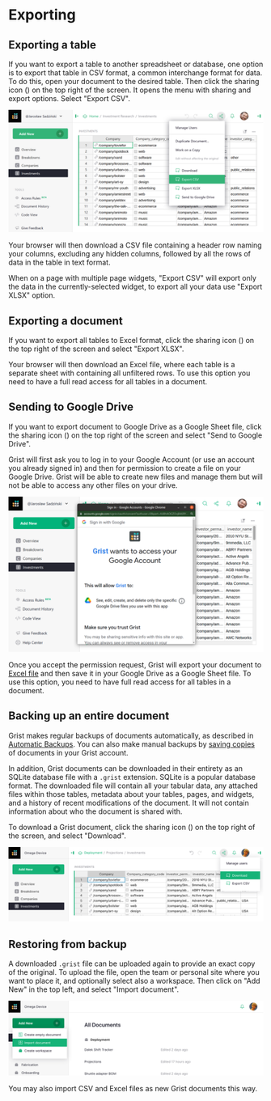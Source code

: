 # Exporting

## Exporting a table

If you want to export a table to another spreadsheet or database,
one option is to export that table in CSV format, a common interchange format for data.
To do this, open your document to the desired table. Then click the sharing icon
(<span class="grist-icon" style="--icon: var(--icon-Share)"></span>)
on the top right of the screen. It opens the menu with sharing and export
options. Select "Export CSV".

![exports-export-csv](images/exports/exports-export-csv.png)

Your browser will then download a CSV file containing a header row
naming your columns, excluding any hidden columns, followed by all the
rows of data in the table in text format.

When on a page with multiple page widgets, "Export CSV" will export only the data in the
currently-selected widget, to export all your data use "Export XLSX" option.

## Exporting a document

If you want to export all tables to Excel format, click the sharing icon
(<span class="grist-icon" style="--icon: var(--icon-Share)"></span>)
on the top right of the screen and select "Export XLSX".

Your browser will then download an Excel file, where each table is a separate sheet
with containing all unfiltered rows. To use this option you need to have a full read
access for all tables in a document.

## Sending to Google Drive

If you want to export document to Google Drive as a Google Sheet file, click the
sharing icon (<span class="grist-icon" style="--icon: var(--icon-Share)"></span>)
on the top right of the screen and select "Send to Google Drive".

Grist will first ask you to log in to your Google Account (or use an account you already
signed in) and then for permission to create a file on your Google Drive. Grist will be
able to create new files and manage them but will not be able to access any other files on
your drive.

![exports-send-to-google](images/exports/exports-send-to-google.png)

Once you accept the permission request, Grist will export your document to
[Excel file](exports.md#exporting-a-document) and then save it in your Google Drive as a
Google Sheet file. To use this option, you need to have full read access for all tables in
a document.

## Backing up an entire document

Grist makes regular backups of documents automatically, as described in [Automatic
Backups](automatic-backups.md). You can also make manual backups by [saving
copies](copying-docs.md#copying-for-backup-purposes) of documents in your Grist account.

In addition, Grist documents can be downloaded in their entirety as an SQLite database
file with a `.grist` extension. SQLite is a popular database format.
The downloaded file will contain all your tabular data, any attached
files within those tables, metadata about your tables, pages, and
widgets, and a history of recent modifications of the document. It
will not contain information about who the document is shared with.

To download a Grist document, click the sharing icon
(<span class="grist-icon" style="--icon: var(--icon-Share)"></span>)
on the top right of the screen, and select "Download".

![exports-download](images/exports/exports-download.png)

## Restoring from backup

A downloaded `.grist` file can be uploaded again to provide an exact copy of the
original. To upload the file, open the team or personal site where
you want to place it, and optionally select also a workspace.
Then click on "Add New" in the top left, and select "Import document".

![exports-import-document](images/exports/exports-import-document.png)

You may also import CSV and Excel files as new Grist documents this way.
